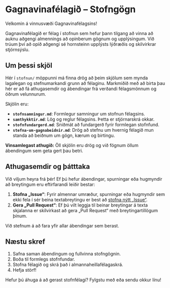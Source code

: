 # Gagnavinafélagið – Stofngögn

Velkomin á vinnusvæði Gagnavinafélagsins!

Gagnavinafélagið er félag í stofnun sem hefur þann tilgang að vinna að auknu aðgengi almennings að opinberum gögnum og upplýsingum. Við trúum því að opið aðgengi sé hornsteinn upplýsts lýðræðis og skilvirkrar stjórnsýslu.

## Um þessi skjöl

Hér í `stofnun/` möppunni má finna drög að þeim skjölum sem mynda lagalegan og stefnumarkandi grunn að félaginu. Markmiðið með að birta þau hér er að fá athugasemdir og ábendingar frá verðandi félagsmönnum og öðrum velunnurum.

Skjölin eru:

* **`stofnsamningur.md`**: Formlegur samningur um stofnun félagsins.
* **`samthykktir.md`**: Lög og reglur félagsins. Þetta er stjórnarskrá okkar.
* **`stofnfundargerd.md`**: Sniðmát að fundargerð fyrir formlegan stofnfund.
* **`stefna-um-gagnabeidnir.md`**: Drög að stefnu um hvernig félagið mun standa að beiðnum um gögn, kærum og birtingu.

**Vinsamlegast athugið:** Öll skjölin eru drög og við fögnum öllum ábendingum sem geta gert þau betri.

## Athugasemdir og þátttaka

Við viljum heyra frá þér! Ef þú hefur ábendingar, spurningar eða hugmyndir að breytingum eru eftirfarandi leiðir bestar:

1.  **Stofna „Issue“**: Fyrir almennar umræður, spurningar eða hugmyndir sem ekki fela í sér beina textabreytingu er best að [stofna nýtt „Issue“](https://github.com/gagnavinafelagid/stofnun/issues).
2.  **Gera „Pull Request“**: Ef þú vilt leggja til beinar breytingar á texta skjalanna er skilvirkast að gera „Pull Request“ með breytingartillögum þínum.

Við stefnum á að fara yfir allar ábendingar sem berast.

## Næstu skref

1.  Safna saman ábendingum og fullvinna stofngögnin.
2.  Boða til formlegs stofnfundar.
3.  Stofna félagið og skrá það í almannaheillafélagaskrá.
4.  Hefja störf!

Hefur þú áhuga á að gerast stofnfélagi? Fylgstu með eða sendu okkur línu!